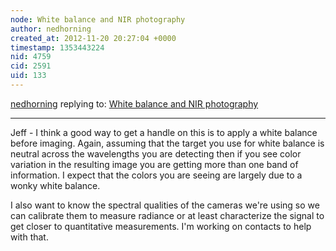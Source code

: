 ```yaml
---
node: White balance and NIR photography
author: nedhorning
created_at: 2012-11-20 20:27:04 +0000
timestamp: 1353443224
nid: 4759
cid: 2591
uid: 133
---
```




[nedhorning](../profile/nedhorning) replying to: [White balance and NIR photography](../notes/nedhorning/11-3-2012/white-balance-and-nir-photography)

----
Jeff - I think a good way to get a handle on this is to apply a white balance before imaging. Again, assuming that the target you use for white balance is neutral across the wavelengths you are detecting then if you see color variation in the resulting image you are getting more than one band of information. I expect that the colors you are seeing are largely due to a wonky white balance. 

I also want to know the spectral qualities of the cameras we're using so we can calibrate them to measure radiance or at least characterize the signal to get closer to quantitative measurements. I'm working on contacts to help with that. 